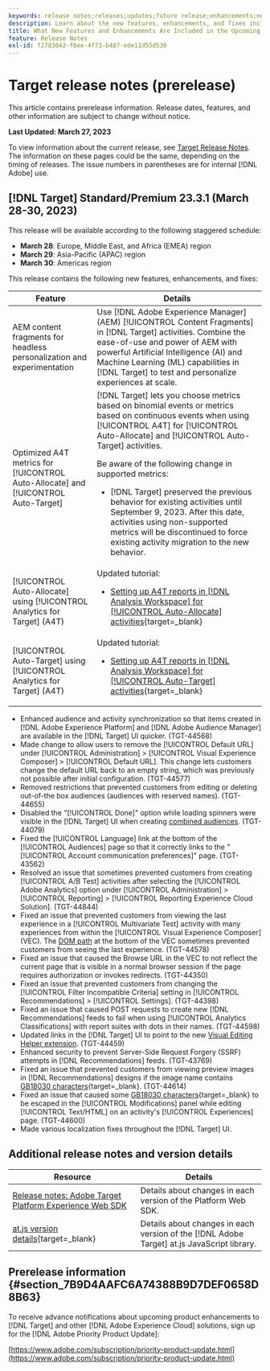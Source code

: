 ```yaml
---
keywords: release notes;releases;updates;future release;enhancements;new features;fixes;updates;prerelease
description: Learn about the new features, enhancements, and fixes included in the upcoming release of Adobe Target, including SDKs, APIs, and JavaScript libraries.
title: What New Features and Enhancements Are Included in the Upcoming [!DNL Target] Release?
feature: Release Notes
exl-id: f2783042-f6ee-4f73-b487-ede11d55d530
---
```

# Target release notes (prerelease)

This article contains prerelease information. Release dates, features, and other information are subject to change without notice. 

**Last Updated: March 27, 2023**

To view information about the current release, see [Target Release Notes](release-notes.md). The information on these pages could be the same, depending on the timing of releases. The issue numbers in parentheses are for internal [!DNL Adobe] use.

## [!DNL Target] Standard/Premium 23.3.1 (March 28-30, 2023)

This release will be available according to the following staggered schedule:

* **March 28**: Europe, Middle East, and Africa (EMEA) region
* **March 29**: Asia-Pacific (APAC) region
* **March 30**: Americas region

This release contains the following new features, enhancements, and fixes:

|Feature|Details|
|--- |--- |
|AEM content fragments for headless personalization and experimentation|Use [!DNL Adobe Experience Manager] (AEM) [!UICONTROL Content Fragments] in [!DNL Target] activities. Combine the ease-of-use and power of AEM with powerful Artificial Intelligence (AI) and Machine Learning (ML) capabilities in [!DNL Target] to test and personalize experiences at scale.|
|Optimized A4T metrics for [!UICONTROL Auto-Allocate] and [!UICONTROL Auto-Target]|[!DNL Target] lets you choose metrics based on binomial events or metrics based on continuous events when using [!UICONTROL A4T] for [!UICONTROL Auto-Allocate] and [!UICONTROL Auto-Target] activities.<P>Be aware of the following change in supported metrics:<ul><li>[!DNL Target] preserved the previous behavior for existing activities until September 9, 2023. After this date, activities using non-supported metrics will be discontinued to force existing activity migration to the new behavior.</li></ul>|
|[!UICONTROL Auto-Allocate] using [!UICONTROL Analytics for Target] (A4T)|Updated tutorial:<ul><li>[Setting up A4T reports in [!DNL Analysis Workspace] for [!UICONTROL Auto-Allocate] activities](https://experienceleague.adobe.com/docs/target-learn/tutorials/integrations/set-up-a4t-reports-in-analysis-workspace-for-auto-allocate-activities.html){target=_blank}</li></ul>|
|[!UICONTROL Auto-Target] using [!UICONTROL Analytics for Target] (A4T)|Updated tutorial:<ul><li>[Setting up A4T reports in [!DNL Analysis Workspace] for [!UICONTROL Auto-Target] activities](https://experienceleague.adobe.com/docs/target-learn/tutorials/integrations/set-up-a4t-reports-in-analysis-workspace-for-auto-target-activities.html){target=_blank}</li></ul>|

* Enhanced audience and activity synchronization so that items created in [!DNL Adobe Experience Platform] and [!DNL Adobe Audience Manager] are available in the [!DNL Target] UI quicker. (TGT-44568)
* Made change to allow users to remove the [!UICONTROL Default URL] under [!UICONTROL Administration] > [!UICONTROL Visual Experience Composer] > [!UICONTROL Default URL]. This change lets customers change the default URL back to an empty string, which was previously not possible after initial configuration. (TGT-44577)
* Removed restrictions that prevented customers from editing or deleting out-of-the box audiences (audiences with reserved names). (TGT-44655)
* Disabled the "[!UICONTROL Done]" option while loading spinners were visible in the [!DNL Target] UI when creating [combined audiences](/help/main/c-target/combining-multiple-audiences.md). (TGT-44079)
* Fixed the [!UICONTROL Language] link at the bottom of the [!UICONTROL Audiences] page so that it correctly links to the "[!UICONTROL Account communication preferences]" page. (TGT-43562)
* Resolved an issue that sometimes prevented customers from creating [!UICONTROL A/B Test] activities after selecting the [!UICONTROL Adobe Analytics] option under [!UICONTROL Administration] > [!UICONTROL Reporting] > [!UICONTROL Reporting Experience Cloud Solution]. (TGT-44844)
* Fixed an issue that prevented customers from viewing the last experience in a [!UICONTROL Multivariate Test] activity with many experiences from within the [!UICONTROL Visual Experience Composer] (VEC). The [DOM path](/help/main/c-experiences/c-visual-experience-composer/viztarget-options.md#dom-path) at the bottom of the VEC sometimes prevented customers from seeing the last experience. (TGT-44578)
* Fixed an issue that caused the Browse URL in the VEC to not reflect the current page that is visible in a normal browser session if the page requires authorization or invokes redirects. (TGT-44350)
* Fixed an issue that prevented customers from changing the [!UICONTROL Filter Incompatible Criteria] setting in [!UICONTROL Recommendations] > [!UICONTROL Settings]. (TGT-44398)
* Fixed an issue that caused POST requests to create new [!DNL Recommendations] feeds to fail when using [!UICONTROL Analytics Classifications] with report suites with dots in their names. (TGT-44598)
* Updated links in the [!DNL Target] UI to point to the new [Visual Editing Helper extension](/help/main/c-experiences/c-visual-experience-composer/r-troubleshoot-composer/visual-editing-helper-extension.md). (TGT-44459)
* Enhanced security to prevent Server-Side Request Forgery (SSRF) attempts in [!DNL Recommendations] feeds. (TGT-43769)
* Fixed an issue that prevented customers from viewing preview images in [!DNL Recommendations] designs if the image name contains [GB18030 characters](https://en.wikipedia.org/wiki/GB_18030){target=_blank}. (TGT-44614)
* Fixed an issue that caused some [GB18030 characters](https://en.wikipedia.org/wiki/GB_18030){target=_blank} to be escaped in the [!UICONTROL Modifications] panel while editing [!UICONTROL Text/HTML] on an activity's [!UICONTROL Experiences] page. (TGT-44600)
* Made various localization fixes throughout the [!DNL Target] UI.


## Additional release notes and version details

|Resource|Details|
|--- |--- |
|[Release notes: Adobe Target Platform Experience Web SDK](https://experienceleague.adobe.com/docs/experience-platform/edge/release-notes.html?lang=en)|Details about changes in each version of the Platform Web SDK.|
|[at.js version details](https://developer.adobe.com/target/implement/client-side/atjs/target-atjs-versions/){target=_blank}|Details about changes in each version of the [!DNL Adobe Target] at.js JavaScript library.|


## Prerelease information {#section_7B9D4AAFC6A74388B9D7DEF0658D8B63} 

To receive advance notifications about upcoming product enhancements to [!DNL Target] and other [!DNL Adobe Experience Cloud] solutions, sign up for the [!DNL Adobe Priority Product Update]:

[https://www.adobe.com/subscription/priority-product-update.html](https://www.adobe.com/subscription/priority-product-update.html)
